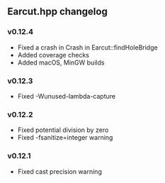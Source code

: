 ## Earcut.hpp changelog

### v0.12.4

 - Fixed a crash in Crash in Earcut::findHoleBridge
 - Added coverage checks
 - Added macOS, MinGW builds

### v0.12.3

 - Fixed -Wunused-lambda-capture

### v0.12.2

 - Fixed potential division by zero
 - Fixed -fsanitize=integer warning

### v0.12.1

 - Fixed cast precision warning
